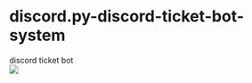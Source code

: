 # discord.py-discord-ticket-bot-system
  <div>
discord ticket bot
  </div>
<a href="https://www.coffeebede.com/mehregan"><img class="img-fluid" src="https://coffeebede.ir/DashboardTemplateV2/app-assets/images/banner/default-yellow.svg" /></a>
